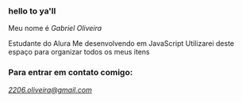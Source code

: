 ### hello to ya'll

Meu nome é *Gabriel Oliveira*

Estudante do Alura
Me desenvolvendo em JavaScript
Utilizarei deste espaço para organizar todos os meus itens

### Para entrar em contato comigo:

*2206.oliveira@gmail.com*




















